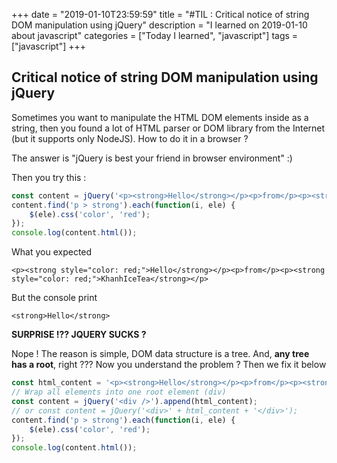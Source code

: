 +++
date = "2019-01-10T23:59:59"
title = "#TIL : Critical notice of string DOM manipulation using jQuery"
description = "I learned on 2019-01-10 about javascript"
categories = ["Today I learned", "javascript"]
tags = ["javascript"]
+++



## Critical notice of string DOM manipulation using jQuery

Sometimes you want to manipulate the HTML DOM elements inside as a string, then you found a lot of HTML parser or DOM library from the Internet (but it supports only NodeJS). How to do it in a browser ?

The answer is "jQuery is best your friend in browser environment" :)

Then you try this :

```js
const content = jQuery('<p><strong>Hello</strong></p><p>from</p><p><strong>KhanhIceTea</strong></p>');
content.find('p > strong').each(function(i, ele) {
    $(ele).css('color', 'red');
});
console.log(content.html());
```

What you expected

```
<p><strong style="color: red;">Hello</strong></p><p>from</p><p><strong style="color: red;">KhanhIceTea</strong></p>
```

But the console print

```
<strong>Hello</strong>
```

**SURPRISE !?? JQUERY SUCKS ?**

Nope ! The reason is simple, DOM data structure is a tree. And, **any tree has a root**, right ??? Now you understand the problem ? Then we fix it below

```js
const html_content = '<p><strong>Hello</strong></p><p>from</p><p><strong>KhanhIceTea</strong></p>';
// Wrap all elements into one root element (div)
const content = jQuery('<div />').append(html_content);
// or const content = jQuery('<div>' + html_content + '</div>');
content.find('p > strong').each(function(i, ele) {
    $(ele).css('color', 'red');
});
console.log(content.html());
```
